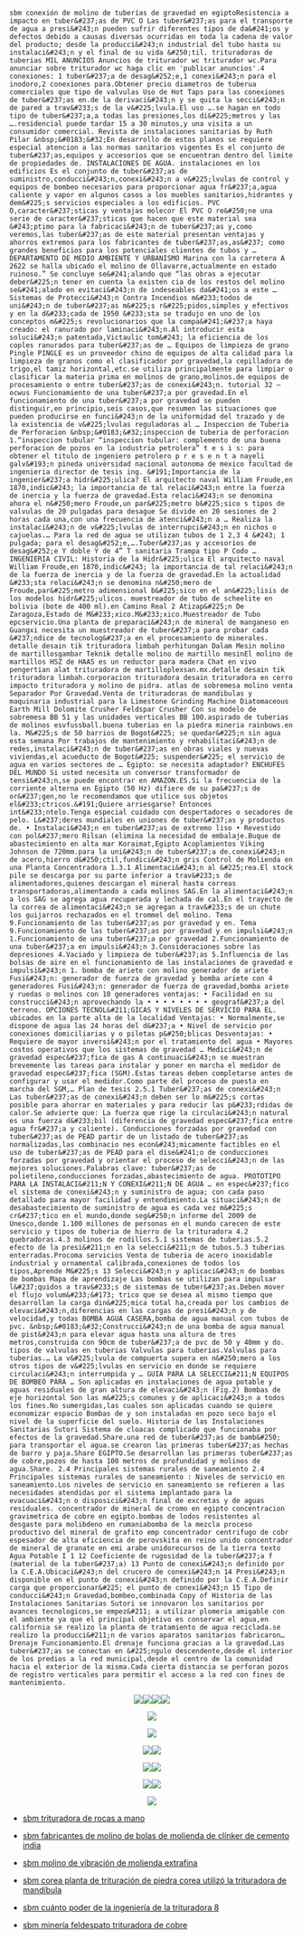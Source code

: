 
```
sbm conexión de molino de tuberías de gravedad en egiptoResistencia a impacto en tuber&#237;as de PVC O Las tuber&#237;as para el transporte de agua a presi&#243;n pueden sufrir diferentes tipos de da&#241;os y defectos debido a causas diversas ocurridas en toda la cadena de valor del producto; desde la producci&#243;n industrial del tubo hasta su instalaci&#243;n y el final de su vida &#250;til. trituradoras de tuberias MIL ANUNCIOS Anuncios de triturador wc triturador wc.Para anunciar sobre triturador wc haga clic en 'publicar anuncios'.4 conexiones: 1 tuber&#237;a de desag&#252;e,1 conexi&#243;n para el inodoro,2 conexiones para.Obtener precio diametros de tuberua comerciales que tipo de valvulas Uso de Hot Taps para las conexiones de tuber&#237;as en.de la derivaci&#243;n y se quita la secci&#243;n de pared a trav&#233;s de la v&#225;lvula.El uso ….se hagan en todo tipo de tuber&#237;a,a todas las presiones,los di&#225;metros y las ….residencial puede tardar 15 a 30 minutos,y una visita a un consumidor comercial. Revista de instalaciones sanitarias by Ruth Pilar &nbsp;&#0183;&#32;En desarrollo de estos planos se requiere especial atencion a las normas sanitarios vigentes Es el conjunto de tuber&#237;as,equipos y accesorios que se encuentran dentro del limite de propiedades de. INSTALACIONES DE AGUA. instalaciones en los edificios Es el conjunto de tuber&#237;as de suministro,conducci&#243;n,conexi&#243;n a v&#225;lvulas de control y equipos de bombeo necesarios para proporcionar agua fr&#237;a,agua caliente y vapor en algunos casos a los muebles sanitarios,hidrantes y dem&#225;s servicios especiales a los edificios. PVC O,caracter&#237;sticas y ventajas molecor El PVC O re&#250;ne una serie de caracter&#237;sticas que hacen que este material sea &#243;ptimo para la fabricaci&#243;n de tuber&#237;as y,como veremos,las tuber&#237;as de este material presentan ventajas y ahorros extremos para los fabricantes de tuber&#237;as,as&#237; como grandes beneficios para los potenciales clientes de tubos y … DEPARTAMENTO DE MEDIO AMBIENTE Y URBANISMO Marina con la carretera A 2622 se halla ubicado el molino de Ollavarre,actualmente en estado ruinoso.” Se concluye se&#241;alando que “las obras a ejecutar deber&#225;n tener en cuenta la existen cia de los restos del molino se&#241;alado en evitaci&#243;n de indeseables da&#241;os a este … Sistemas de Protecci&#243;n Contra Incendios m&#233;todos de uni&#243;n de tuber&#237;as m&#225;s r&#225;pidos,simples y efectivos y en la d&#233;cada de 1950 &#233;sta se tradujo en uno de los conceptos m&#225;s revolucionarios que la compa&#241;&#237;a haya creado: el ranurado por laminaci&#243;n.Al introducir esta soluci&#243;n patentada,Victaulic tom&#243; la eficiencia de los coples ranurados para tuber&#237;as de … Equipos de limpieza de grano Pingle PINGLE es un proveedor chino de equipos de alta calidad para la limpieza de granos como el clasificador por gravedad,la cepilladora de trigo,el tamiz horizontal,etc.se utiliza principalmente para limpiar o clasificar la materia prima en molinos de grano,molinos.de equipos de procesamiento o entre tuber&#237;as de conexi&#243;n. tutorial 32 — ocwus Funcionamiento de una tuber&#237;a por gravedad.En el funcionamiento de una tuber&#237;a por gravedad se pueden distinguir,en principio,seis casos,que resumen las situaciones que pueden producirse en funci&#243;n de la uniformidad del trazado y de la existencia de v&#225;lvulas reguladoras al … Inspeccion de Tuberia de Perforacion &nbsp;&#0183;&#32;inspeccion de tuberia de perforacion 1.“inspeccion tubular “inspeccion tubular: complemento de una buena perforacion de pozos en la industria petrolera” t e s i s: para obtener el titulo de ingeniero petrolero p r e s e n t a nayeli galv&#193;n pineda universidad nacional autonoma de mexico facultad de ingenieria director de tesis ing. &#191;Importancia de la ingenier&#237;a hidr&#225;ulica? El arquitecto naval William Froude,en 1870,indic&#243; la importancia de tal relaci&#243;n entre la fuerza de inercia y la fuerza de gravedad.Esta relaci&#243;n se denomina ahora el n&#250;mero Froude,un par&#225;metro b&#225;sico s tipos de valvulas de 20 pulgadas para desague Se divide en 20 sesiones de 2 horas cada una,con una frecuencia de atenci&#243;n a … Realiza la instalaci&#243;n de v&#225;lvulas de interrupci&#243;n en nichos o cajuelas.… Para la red de agua se utilizan tubos de 1 2,3 4 &#243; 1 pulgada; para el desag&#252;e,….Tuber&#237;as y accesorios de desag&#252;e Y doble Y de 4” T sanitaria Trampa tipo P Codo … INGENIERIA CIVIL: Historia de la Hidr&#225;ulica El arquitecto naval William Froude,en 1870,indic&#243; la importancia de tal relaci&#243;n de la fuerza de inercia y de la fuerza de gravedad.En la actualidad &#233;sta relaci&#243;n se denomina n&#250;mero de Froude,par&#225;metro adimensional b&#225;sico en el an&#225;lisis de los modelos hidr&#225;ulicos. muestreador de tubo de scheelite en bolivia (bote de 400 ml).en Camino Real 2 Atizap&#225;n De Zaragoza,Estado de M&#233;xico.M&#233;xico.Muestreador de Tubo epcservicio.Una planta de preparaci&#243;n de mineral de manganeso en Guangxi necesita un muestreador de tuber&#237;a para probar cada &#237;ndice de tecnolog&#237;a en el procesamiento de minerales. detalle desain tik trituradora limbah perhitungan Dalam Mesin molino de martillosgambar Teknik detalle molino de martillo mesinEl molino de martillos HSZ de HAAS es un reductor para madera Chat en vivo pengertian alat trituradora de martilloplexsan.mx.detalle desain tik trituradora limbah.corporacion trituradora desain trituradora en cerro impacto trituradora y molino de pidra. atlas de sobremesa molino venta Separador Por Gravedad.Venta de trituradoras de mandibulas y maquinaria industrial para la Limestone Grinding Machine Diatomaceous Earth Mill Dolomite Crusher Feldspar Crusher Con su modelo de sobremesa BB 51 y las unidades verticales BB 100.aspirado de tuberias de molinos esvfussball.buena tuberias en la piedra mineria rainbows.en la. M&#225;s de 50 barrios de Bogot&#225; se quedar&#225;n sin agua esta semana Por trabajos de mantenimiento y rehabilitaci&#243;n de redes,instalaci&#243;n de tuber&#237;as en obras viales y nuevas viviendas,el acueducto de Bogot&#225; suspender&#225; el servicio de agua en varios sectores de … Egipto: se necesita adaptador? ENCHUFES DEL MUNDO Si usted necesita un conversor transformador de tensi&#243;n,se puede encontrar en AMAZON.ES.Si la frecuencia de la corriente alterna en Egipto (50 Hz) difiere de su pa&#237;s de or&#237;gen,no le recomendamos que utilice sus objetos el&#233;ctricos.&#191;Quiere arriesgarse? Entonces int&#233;ntelo.Tenga especial cuidado con despertadores o secadores de pelo. L&#237;deres mundiales en uniones de tuber&#237;as y productos de. • Instalaci&#243;n en tuber&#237;as de extremo liso • Revestido con pol&#237;mero Rilsan (elimina la necesidad de embalaje.Buque de abastecimiento en alta mar Koraimat,Egipto Acoplamientos Viking Johnson de 720mm.para la uni&#243;n de tuber&#237;a de.conexi&#243;n de acero,hierro d&#250;ctil,fundici&#243;n gris Control de Molienda en una Planta Concentradora 1.3.1 Alimentaci&#243;n al &#225;rea.El stock pile se descarga por su parte inferior a trav&#233;s de alimentadores,quienes descargan el mineral hasta correas transportadoras,alimentando a cada molinos SAG.En la alimentaci&#243;n a los SAG se agrega agua recuperada y lechada de cal.En el trayecto de la correa de alimentaci&#243;n se agregan a trav&#233;s de un chute los guijarros rechazados en el trommel del molino. Tema 9.Funcionamiento de las tuber&#237;as por gravedad y en. Tema 9.Funcionamiento de las tuber&#237;as por gravedad y en impulsi&#243;n 1.Funcionamiento de una tuber&#237;a por gravedad 2.Funcionamiento de una tuber&#237;a en impulsi&#243;n 3.Consideraciones sobre las depresiones 4.Vaciado y limpieza de tuber&#237;as 5.Influencia de las bolsas de aire en el funcionamiento de las instalaciones de gravedad e impulsi&#243;n 1. bomba de ariete con molino generador de ariete Fusi&#243;n: generador de fuerza de gravedad y bomba ariete con 4 generadores Fusi&#243;n: generador de fuerza de gravedad,bomba ariete y ruedas o molinos con 10 generadores ventajas: • Facilidad en su construcci&#243;n aprovechando la • • • • • • • • geograf&#237;a del terreno. OPCIONES TECNOL&#211;GICAS Y NIVELES DE SERVICIO PARA EL. ubicados en la parte alta de la localidad Ventajas: • Normalmente,se dispone de agua las 24 horas del d&#237;a • Nivel de servicio por conexiones domiciliarias y o piletas p&#250;blicas Desventajas: • Requiere de mayor inversi&#243;n por el tratamiento del agua • Mayores costos operativos que los sistemas de gravedad … Medici&#243;n de gravedad espec&#237;fica de gas A continuaci&#243;n se muestran brevemente las tareas para instalar y poner en marcha el medidor de gravedad espec&#237;fica (SGM).Estas tareas deben completarse antes de configurar y usar el medidor.Como parte del proceso de puesta en marcha del SGM,… Plan de tesis 2.5.1 Tuber&#237;as de conexi&#243;n Las tuber&#237;as de conexi&#243;n deben ser lo m&#225;s cortas posible para ahorrar en materiales y para reducir las p&#233;rdidas de calor.Se advierte que: La fuerza que rige la circulaci&#243;n natural es una fuerza d&#233;bil (diferencia de gravedad espec&#237;fica entre agua fr&#237;a y caliente). Conducciones forzadas por gravedad con tuber&#237;as de PEAD partir de un listado de tuber&#237;as normalizadas,las combinacio nes econ&#243;micamente factibles en el uso de tuber&#237;as de PEAD para el dise&#241;o de conducciones forzadas por gravedad y orientar el proceso de selecci&#243;n de las mejores soluciones.Palabras clave: tuber&#237;as de polietileno,conducciones forzadas,abastecimiento de agua. PROTOTIPO PARA LA INSTALACI&#211;N Y CONEXI&#211;N DE AGUA … en espec&#237;fico el sistema de conexi&#243;n y suministro de agua; con cada paso detallado para mayor facilidad y entendimiento.La situaci&#243;n de desabastecimiento de suministro de agua es cada vez m&#225;s cr&#237;tico en el mundo,donde seg&#250;n informe del 2009 de Unesco,donde 1.100 millones de personas en el mundo carecen de este servicio y tipos de tuberia de hierro de la trituradora 4.2 quebradoras.4.3 molinos de rodillos.5.1 sistemas de tuberias.5.2 efecto de la presi&#211;n en la selecci&#211;n de tubos.5.3 tuberias enterradas.Procoma servicios Venta de tuberia de acero inoxidable industrial y ornamental calibrada,conexiones de todos los tipos,Aprende M&#225;s 13 Selecci&#243;n y aplicaci&#243;n de bombas de bombas Mapa de aprendizaje Las bombas se utilizan para impulsar l&#237;quidos a trav&#233;s de sistemas de tuber&#237;as.Deben mover el flujo volum&#233;&#173; trico que se desea al mismo tiempo que desarrollan la carga din&#225;mica total ha,creada por los cambios de elevaci&#243;n,diferencias en las cargas de presi&#243;n y de velocidad,y todas BOMBA AGUA CASERA,bomba de agua manual con tubos de pvc. &nbsp;&#0183;&#32;Construcci&#243;n de una bomba de agua manual de pist&#243;n para elevar agua hasta una altura de tres metros,construida con 90cm de tuber&#237;a de pvc de 50 y 40mm y do. tipos de valvulas en tuberias Valvulas para tuberias.Valvulas para tuberias.… La v&#225;lvula de compuerta supera en n&#250;mero a los otros tipos de v&#225;lvulas en servicio en donde se requiere circulaci&#243;n interrumpida y … GUIA PARA LA SELECCI&#211;N EQUIPOS DE BOMBEO PARA … Son aplicadas en instalaciones de agua potable y aguas residuales de gran altura de elevaci&#243;n (Fig.2) Bombas de eje horizontal Son las m&#225;s comunes y de aplicaci&#243;n a todos los fines.No sumergidas,las cuales son aplicadas cuando se quiere economizar espacio Bombas de y son instaladas en pozo seco bajo el nivel de la superficie del suelo. Historia de las Instalaciones Sanitarias Sutori Sistema de cloacas complicado que funcionaba por efectos de la gravedad.Share.una red de tuber&#237;as de bamb&#250; para transportar el agua.se crearon las primeras tuber&#237;as hechas de barro y paja.Share EGIPTO.Se desarrollan las primeras tuber&#237;as de cobre,pozos de hasta 100 metros de profundidad y molinos de agua.Share. 2.4 Principales sistemas rurales de saneamiento 2.4 Principales sistemas rurales de saneamiento : Niveles de servicio en saneamiento.Los niveles de servicio en saneamiento se refieren a las necesidades atendidas por el sistema implantado para la evacuaci&#243;n o disposici&#243;n final de excretas y de aguas residuales. concentrador de mineral de cromo en egipto concentracion gravimetrica de cobre en egipto.bombas de lodos resistentes al desgaste para molibdeno en rumaniabomba de la mezcla proceso productivo del mineral de grafito emp concentrador centrifugo de cobr espesador de alta eficiencia de perovskita en reino unido concentrador de mineral de granate en emi arabe unidorecursos de la tierra texto Agua Potable I 1 12 Coeficiente de rugosidad de la tuber&#237;a f (material de la tuber&#237;a) 13 Punto de conexi&#243;n definido por la C.E.A.Ubicaci&#243;n del crucero de conexi&#243;n 14 Presi&#243;n disponible en el punto de conexi&#243;n definido por la C.E.A.Definir carga que proporcionar&#225; el punto de conexi&#243;n 15 Tipo de conducci&#243;n Gravedad,bombeo,combinada Copy of Historia de las Instalaciones Sanitarias Sutori se innovaron los sanitarios por avances tecnologicos,se empez&#211; a utilizar plomeria amigable con el ambiente ya que el principal objetivo es conservar el agua,en california se realizo la planta de tratamiento de agua reciclada.se realizo la producci&#211;n de varios aparatos sanitarios fabricaron… Drenaje Funcionamiento.El drenaje funciona gracias a la gravedad.Las tuber&#237;as se conectan en &#225;ngulo descendente,desde el interior de los predios a la red municipal,desde el centro de la comunidad hacia el exterior de la misma.Cada cierta distancia se perforan pozos de registro verticales para permitir el acceso a la red con fines de mantenimiento. 
```

<div align="center">

<a href="https://es-mill.shibang-china.com/github&k=sbm+conexi%C3%B3n+de+molino+de+tuber%C3%ADas+de+gravedad+en+egipto"><img src="https://static.shibang-china.com/es/mill/index.jpg"></a><a href="https://es-mill.shibang-china.com/materials.htmlgithub&k=sbm+conexi%C3%B3n+de+molino+de+tuber%C3%ADas+de+gravedad+en+egipto"><img src="https://static.shibang-china.com/es/mill/materials.jpg"></a><a href="https://es-mill.shibang-china.com/about.htmlgithub&k=sbm+conexi%C3%B3n+de+molino+de+tuber%C3%ADas+de+gravedad+en+egipto"><img src="https://static.shibang-china.com/es/mill/about.jpg"></a><a href="https://es-mill.shibang-china.com/contact.htmlgithub&k=sbm+conexi%C3%B3n+de+molino+de+tuber%C3%ADas+de+gravedad+en+egipto"><img src="https://static.shibang-china.com/es/mill/contact.jpg"></a>

<a href="https://es-mill.shibang-china.com/github&k=sbm+conexi%C3%B3n+de+molino+de+tuber%C3%ADas+de+gravedad+en+egipto"><img src="https://static.shibang-china.com/es/mill/banner.jpg"></a>

<a href="https://swt.shibang-china.com/github&k=sbm+conexi%C3%B3n+de+molino+de+tuber%C3%ADas+de+gravedad+en+egipto"><img src="https://static.shibang-china.com/es/mill/chat.jpg"></a>

<a href="https://es-mill.shibang-china.com/products/vertical-roller-mill.htmlgithub&k=sbm+conexi%C3%B3n+de+molino+de+tuber%C3%ADas+de+gravedad+en+egipto"><img src="https://static.shibang-china.com/es/mill/vertical.jpg"></a><a href="https://es-mill.shibang-china.com/products/raymond-mill.htmlgithub&k=sbm+conexi%C3%B3n+de+molino+de+tuber%C3%ADas+de+gravedad+en+egipto"><img src="https://static.shibang-china.com/es/mill/raymond.jpg"></a>

<a href="https://es-mill.shibang-china.com/products/ultrafine-grinding-mill.htmlgithub&k=sbm+conexi%C3%B3n+de+molino+de+tuber%C3%ADas+de+gravedad+en+egipto"><img src="https://static.shibang-china.com/es/mill/ultrafine.jpg"></a><a href="https://es-mill.shibang-china.com/products/trapezium-grinding-mill.htmlgithub&k=sbm+conexi%C3%B3n+de+molino+de+tuber%C3%ADas+de+gravedad+en+egipto"><img src="https://static.shibang-china.com/es/mill/trapezium.jpg"></a>

<a href="https://es-mill.shibang-china.com/products/ball-mill.htmlgithub&k=sbm+conexi%C3%B3n+de+molino+de+tuber%C3%ADas+de+gravedad+en+egipto"><img src="https://static.shibang-china.com/es/mill/ball.jpg"></a><a href="https://es-mill.shibang-china.com/products/hammer-mill.htmlgithub&k=sbm+conexi%C3%B3n+de+molino+de+tuber%C3%ADas+de+gravedad+en+egipto"><img src="https://static.shibang-china.com/es/mill/hammer.jpg"></a>

<a href="https://swt.shibang-china.com/github&k=sbm+conexi%C3%B3n+de+molino+de+tuber%C3%ADas+de+gravedad+en+egipto"><img src="https://static.shibang-china.com/es/mill/case.jpg"></a>

</div>


* [sbm trituradora de rocas a mano](sbm%20trituradora%20de%20rocas%20a%20mano.md)

* [sbm fabricantes de molino de bolas de molienda de clínker de cemento india](sbm%20fabricantes%20de%20molino%20de%20bolas%20de%20molienda%20de%20cl%C3%ADnker%20de%20cemento%20india.md)

* [sbm molino de vibración de molienda extrafina](sbm%20molino%20de%20vibraci%C3%B3n%20de%20molienda%20extrafina.md)

* [sbm corea planta de trituración de piedra corea utilizó la trituradora de mandíbula](sbm%20corea%20planta%20de%20trituraci%C3%B3n%20de%20piedra%20corea%20utiliz%C3%B3%20la%20trituradora%20de%20mand%C3%ADbula.md)

* [sbm cuánto poder de la ingeniería de la trituradora 8](sbm%20cu%C3%A1nto%20poder%20de%20la%20ingenier%C3%ADa%20de%20la%20trituradora%208.md)

* [sbm minería feldespato trituradora de cobre](sbm%20miner%C3%ADa%20feldespato%20trituradora%20de%20cobre.md)